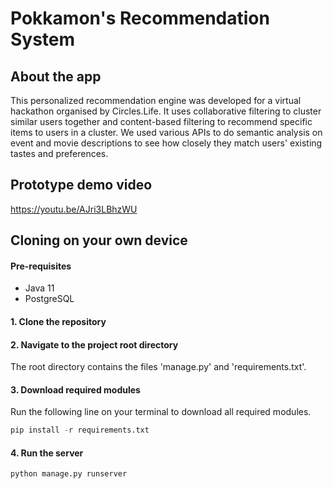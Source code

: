 # Pokkamon's Recommendation System

## About the app
This personalized recommendation engine was developed for a virtual hackathon organised by Circles.Life. It uses collaborative filtering to cluster similar users together and content-based filtering to recommend specific items to users in a cluster. We used various APIs to do semantic analysis on event and movie descriptions to see how closely they match users' existing tastes and preferences.

## Prototype demo video
https://youtu.be/AJri3LBhzWU

## Cloning on your own device

#### Pre-requisites
* Java 11
* PostgreSQL

#### 1. Clone the repository
#### 2. Navigate to the project root directory
The root directory contains the files 'manage.py' and 'requirements.txt'.
#### 3. Download required modules
Run the following line on your terminal to download all required modules.
```python
pip install -r requirements.txt
```
#### 4. Run the server
```python
python manage.py runserver
```
